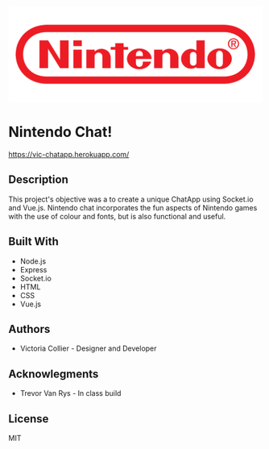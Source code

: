 ![Nintendo Logo](/public/images/Nintendo-Logo.png)

# Nintendo Chat!

https://vic-chatapp.herokuapp.com/

## Description

This project's objective was a to create a unique ChatApp using Socket.io and Vue.js. Nintendo chat incorporates the fun aspects of Nintendo games with the use of colour and fonts, but is also functional and useful. 

## Built With

* Node.js
* Express
* Socket.io
* HTML
* CSS
* Vue.js

## Authors

* Victoria Collier - Designer and Developer

## Acknowlegments

* Trevor Van Rys - In class build

## License

MIT





